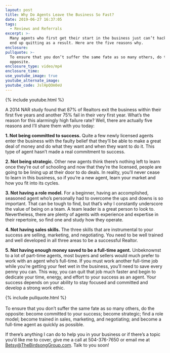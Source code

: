 ```yaml
---
layout: post
title: Why Do Agents Leave the Business So Fast?
date: 2019-06-27 16:37:05
tags:
  - Reviews and Referrals
excerpt: >-
  Many agents who first get their start in the business just can’t hack it and
  end up quitting as a result. Here are the five reasons why.
enclosure:
pullquote: >-
  To ensure that you don’t suffer the same fate as so many others, do the
  opposite.
enclosure_type: video/mp4
enclosure_time:
use_youtube_image: true
youtube_alternate_image:
youtube_code: JslHpQOm0eU
---
```


{% include youtube.html %}

A 2014 NAR study found that 87% of Realtors exit the business within their first five years and another 75% fail in their very first year. What’s the reason for this alarmingly high failure rate? Well, there are actually five reasons and I’ll share them with you today:&nbsp;

**1\. Not being committed to success.** Quite a few newly licensed agents enter the business with the faulty belief that they’ll be able to make a great deal of money and do what they want and when they want to do it. This type of agent hasn’t made a real commitment to success.&nbsp;

**2\. Not being strategic.** Other new agents think there’s nothing left to learn once they’re out of schooling and now that they’re the licensed, people are going to be lining up at their door to do deals. In reality, you’ll never cease to learn in this business, so if you’re a new agent, learn your market and how you fit into its cycles.&nbsp;

**3\. Not having a role model.** For a beginner, having an accomplished, seasoned agent who’s personally had to overcome the ups and downs is so important. That can be tough to find, but that’s why I constantly underscore the value of being on a team. A team leader is a great person to look to. Nevertheless, there are plenty of agents with experience and expertise in their repertoire, so find one and study how they operate.&nbsp;

**4\. Not having sales skills.** The three skills that are instrumental to your success are selling, marketing, and negotiating. You need to be well trained and well developed in all three areas to be a successful Realtor. &nbsp;&nbsp;

**5\. Not having enough money saved to be a full-time agent.** Unbeknownst to a lot of part-time agents, most buyers and sellers would much prefer to work with an agent who’s full-time. If you must work another full-time job while you’re getting your feet wet in the business, you’ll need to save every penny you can. This way, you can quit that job much faster and begin to dedicate your time, energy, and effort to your success as an agent. Your success depends on your ability to stay focused and committed and develop a strong work ethic.&nbsp;

{% include pullquote.html %}<br><br>To ensure that you don’t suffer the same fate as so many others, do the opposite: become committed to your success; become strategic; find a role model; become trained in sales, marketing, and negotiating; and become a full-time agent as quickly as possible.&nbsp;

If there’s anything I can do to help you in your business or if there’s a topic you’d like me to cover, give me a call at 504-376-7650 or email me at [Betsy@TheBirdsongGroup.com](mailto:Betsy@TheBirdsongGroup.com). Talk to you soon\!&nbsp;<br>&nbsp;